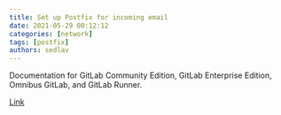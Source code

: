 ```yaml
---
title: Set up Postfix for incoming email 
date: 2021-05-29 00:12:12
categories: [network]
tags: [postfix]
authors: sedlav
---
```


Documentation for GitLab Community Edition, GitLab Enterprise Edition, Omnibus GitLab, and GitLab Runner.

[Link](https://docs.gitlab.com/ee/administration/reply_by_email_postfix_setup.html)
